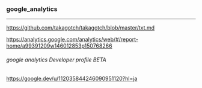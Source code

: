 ### google_analytics
---
https://github.com/takagotch/takagotch/blob/master/txt.md


https://analytics.google.com/analytics/web/#/report-home/a99391209w146012853p150768266

###### google analytics Developer profile BETA
https://google.dev/u/112035844246090951120?hl=ja


```
```

```
```

```
```


